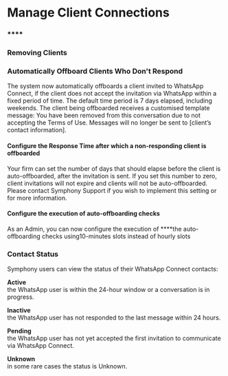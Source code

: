 # Manage Client Connections

### \*\*\*\*

### **Removing Clients**

### **Automatically Offboard Clients Who Don't Respond** 

The system now automatically offboards a client invited to WhatsApp Connect, if the client does not accept the invitation via WhatsApp within a fixed period of time. The default time period is 7 days elapsed, including weekends. The client being offboarded receives a customised template message: You have been removed from this conversation due to not accepting the Terms of Use. Messages will no longer be sent to \[client’s contact information\].

#### Configure the Response Time after which a non-responding client is offboarded

Your firm can set the number of days that should elapse before the client is auto-offboarded, after the invitation is sent. If you set this number to zero, client invitations will not expire and clients will not be auto-offboarded. Please contact Symphony Support if you wish to implement this setting or for more information.

#### Configure the execution of auto-offboarding checks

As an Admin, you can now configure the execution of ****the auto-offboarding checks   using10-minutes slots instead of hourly slots  


### **Contact Status**

Symphony users can view the status of their WhatsApp Connect contacts:

**Active**   
the WhatsApp user is within the 24-hour window or a conversation is in progress. 

**Inactive**  
the WhatsApp user has not responded to the last message within 24 hours. 

**Pending**   
the WhatsApp user has not yet accepted the first invitation to communicate via WhatsApp Connect.

**Unknown**  
 in some rare cases the status is Unknown.

